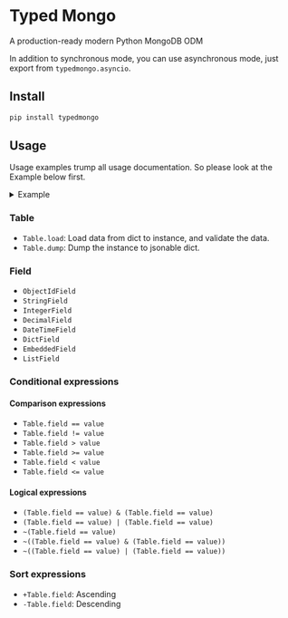 # Typed Mongo

A production-ready modern Python MongoDB ODM

In addition to synchronous mode, you can use asynchronous mode, just export from `typedmongo.asyncio`.

## Install

```bash
pip install typedmongo
```

## Usage

Usage examples trump all usage documentation. So please look at the Example below first.

<details markdown="1">
<summary>Example</summary>

```python
from motor.motor_asyncio import AsyncIOMotorClient as MongoClient

import typedmongo.asyncio as mongo


class Wallet(mongo.Table):
    balance: mongo.DecimalField


class User(mongo.MongoTable):
    name: mongo.StringField
    age: mongo.IntegerField
    tags: mongo.ListField[str]
    wallet: mongo.EmbeddedField[Wallet]
    created_at: mongo.DateTimeField = mongo.DateTimeField(
        default=lambda: datetime.datetime.now(datetime.timezone.utc)
    )
    children: mongo.ListField[User]
    extra: mongo.DictField = mongo.DictField(default=dict)


async def main():
    await mongo.initial_collections(
        MongoClient().mongo,
        User,
    )

    # Insert one document
    document_id = await User.objects.insert_one(
        User.load(
            {
                "name": "Aber",
                "age": 18,
                "tags": ["a", "b"],
                "wallet": {"balance": 100},
                "children": [],
            },
        )
    )

    # Find one document
    user = await User.objects.find_one(User._id == document_id, sort=[+User.age])

    # Update one document
    update_result = await User.objects.update_one(
        User._id == document_id, {"$set": {"tags": ["a", "b", "e", "r"]}}
    )

    # Delete one document
    delete_result = await User.objects.delete_one(User._id == document_id)

    # Find one and update
    user = await User.objects.find_one_and_update(
        User._id == document_id, {"$set": {"tags": ["a", "b", "e"]}}
    )

    # Find one and replace
    user = await User.objects.find_one_and_replace(
        User._id == document_id,
        User.load({"name": "Aber", "age": 0}),
        after_document=True,
    )

    # Find one and delete
    user = await User.objects.find_one_and_delete(User._id == document_id)

    # Find many documents and sort
    users = [user async for user in User.objects.find(User.age == 18, sort=[-User.age])]

    # Update many documents
    update_result = await User.objects.update_many(
        User.wallet._.balance == Decimal("100"), {"$inc": {"wallet.balance": 10}}
    )

    # Count documents
    await User.objects.count_documents(User.age >= 0)

    # Bulk write operations
    await User.objects.bulk_write(
        mongo.DeleteOne(User._id == 0),
        mongo.DeleteMany(User.age < 18),
        mongo.InsertOne(User.load({"name": "InsertOne"}, partial=True)),
        mongo.ReplaceOne(User.name == "Aber", User.load({}, partial=True)),
        mongo.UpdateMany({}, {"$set": {"age": 25}}),
        mongo.UpdateMany(User.name == "Yue", {"$set": {"name": "yue"}}),
    )
```

</details>

### Table

- `Table.load`: Load data from dict to instance, and validate the data.
- `Table.dump`: Dump the instance to jsonable dict.

### Field

- `ObjectIdField`
- `StringField`
- `IntegerField`
- `DecimalField`
- `DateTimeField`
- `DictField`
- `EmbeddedField`
- `ListField`

### Conditional expressions

#### Comparison expressions

- `Table.field == value`
- `Table.field != value`
- `Table.field > value`
- `Table.field >= value`
- `Table.field < value`
- `Table.field <= value`

#### Logical expressions

- `(Table.field == value) & (Table.field == value)`
- `(Table.field == value) | (Table.field == value)`
- `~(Table.field == value)`
- `~((Table.field == value) & (Table.field == value))`
- `~((Table.field == value) | (Table.field == value))`

### Sort expressions

- `+Table.field`: Ascending
- `-Table.field`: Descending
